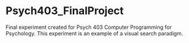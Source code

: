 # Psych403_FinalProject
Final experiment created for Psych 403 Computer Programming for Psychology. This experiment is an example of a visual search paradigm.
